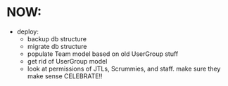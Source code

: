 # NOW:

- deploy:
  - backup db structure
  - migrate db structure
  - populate Team model based on old UserGroup stuff
  - get rid of UserGroup model
  - look at permissions of JTLs, Scrummies, and staff. make sure they make sense
    CELEBRATE!!
